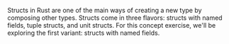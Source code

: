 Structs in Rust are one of the main ways of creating a new type by composing other types. Structs come in three flavors: structs with named fields, tuple structs, and unit structs. For this concept exercise, we'll be exploring the first variant: structs with named fields. 
